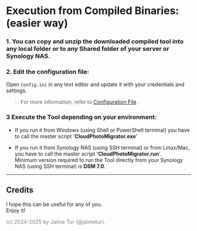 # Execution from Compiled Binaries: \(easier way)

### 1. You can copy and unzip the downloaded compiled tool into any local folder or to any Shared folder of your server or Synology NAS.

### 2. Edit the configuration file:

Open `Config.ini` in any text editor and update it with your credentials and settings.

> For more information, refer to [Configuration File](/help/0-configuration-file.md) .

### 3 Execute the Tool depending on your environment:
  - If you run it from Windows (using Shell or PowerShell terminal) you have to call the master script '**CloudPhotoMigrator.exe**'  

  - If you run it from Synology NAS (using SSH terminal) or from Linux/Mac, you have to call the master script '**CloudPhotoMigrator.run**'.  
    Minimum version required to run the Tool directly from your Synology NAS (using SSH terminal) is **DSM 7.0**.

---
## Credits
I hope this can be useful for any of you.  
Enjoy it!

<span style="color:grey">(c) 2024-2025 by Jaime Tur (@jaimetur).</span> 